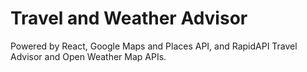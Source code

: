 # Travel and Weather Advisor

Powered by React, Google Maps and Places API, and RapidAPI Travel Advisor and Open Weather Map APIs.